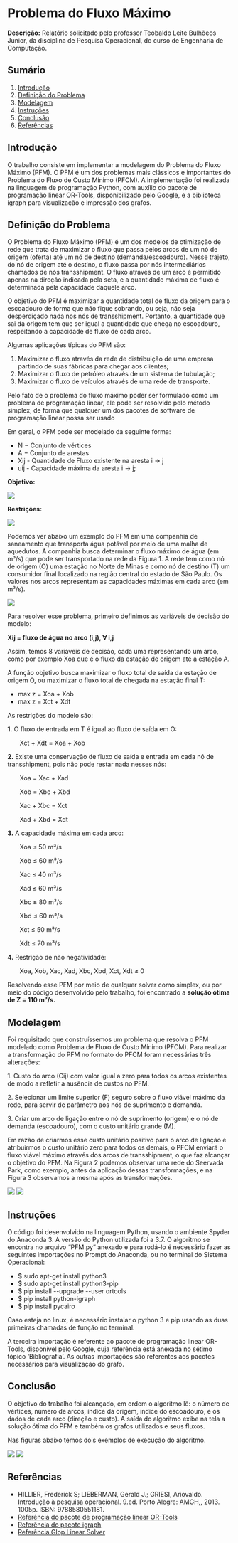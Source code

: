 <h1> Problema do Fluxo Máximo </h1> 
<b>Descrição:</b> Relatório solicitado pelo professor Teobaldo Leite Bulhõeos Junior, da disciplina de Pesquisa Operacional, do curso de Engenharia de Computação.

<h2>Sumário</h2>
<ol>
	<li><a href="https://github.com/GiovanniBru/PFM#introdu%C3%A7%C3%A3o">Introdução</a></li>
	<li><a href="https://github.com/GiovanniBru/PFM#defini%C3%A7%C3%A3o-do-problema">Definição do Problema</a></li>
	<li><a href="https://github.com/GiovanniBru/PFM#modelagem">Modelagem</a></li>
	<li><a href="https://github.com/GiovanniBru/PFM#instru%C3%A7%C3%B5es">Instruções</a></li>
	<li><a href="https://github.com/GiovanniBru/PFM#conclus%C3%A3o">Conclusão</a></li>
	<li><a href="https://github.com/GiovanniBru/PFM#refer%C3%AAncias">Referências</a></li>
</ol>

<h2>Introdução</h2> 
O trabalho consiste em implementar a modelagem do Problema do Fluxo Máximo (PFM). O PFM é um dos problemas mais clássicos e importantes do Problema do Fluxo de Custo Mínimo (PFCM). A implementação foi realizada na linguagem de programação Python, com auxílio do pacote de programação linear OR-Tools, disponibilizado pelo Google, e a biblioteca igraph para visualização e impressão dos grafos.

<h2>Definição do Problema</h2> 
<p> O Problema do Fluxo Máximo (PFM) é um dos modelos de otimização de rede que trata de maximizar o fluxo que passa pelos arcos de um nó de origem (oferta) até um nó de destino (demanda/escoadouro). Nesse trajeto, do nó de origem até o destino, o fluxo passa por nós intermediários chamados de nós transshipment. O fluxo através de um arco é permitido apenas na direção indicada pela seta, e a quantidade máxima de fluxo é determinada pela capacidade daquele arco.</p>
<p> O objetivo do PFM é maximizar a quantidade total de fluxo da origem para o escoadouro de forma que não fique sobrando, ou seja, não seja desperdiçado nada nos nós de transshipment. Portanto, a quantidade que sai da origem tem que ser igual a quantidade que chega no escoadouro, respeitando a capacidade de fluxo de cada arco. </p>
<p> Algumas aplicações típicas do PFM são:</p>
<ol>
  <li> Maximizar o fluxo através da rede de distribuição de uma empresa partindo de suas fábricas para chegar aos clientes;</li>
  <li> Maximizar o fluxo de petróleo através de um sistema de tubulação;</li>
  <li> Maximizar o fluxo de veículos através de uma rede de transporte.</li>
</ol>
<p> Pelo fato de o problema do fluxo máximo poder ser formulado como um problema de programação linear, ele pode ser resolvido pelo método simplex, de forma que qualquer um dos pacotes de software de programação linear possa ser usado </p>
<p> Em geral, o PFM pode ser modelado da seguinte forma: </p> 
<ul>
  <li> N − Conjunto de vértices </li>
  <li> A − Conjunto de arestas </li>
  <li> Xij - Quantidade de Fluxo existente na aresta i → j </li>
  <li> uij - Capacidade máxima da aresta i → j;
</ul>
<p><b> Objetivo:</b> </p>
<img src = "https://github.com/GiovanniBru/PFM/blob/master/imagens/FO.PNG">
<p><b> Restrições:</b> </p>
<img src = "https://github.com/GiovanniBru/PFM/blob/master/imagens/restricoes.PNG">
 <p> Podemos ver abaixo um exemplo do PFM em uma companhia de saneamento que transporta água potável por meio de uma malha de aquedutos. A companhia busca determinar o fluxo máximo de água (em m³/s) que pode ser transportado na rede da Figura 1. A rede tem como nó de origem (O) uma estação no Norte de Minas e como nó de destino (T) um consumidor final localizado na região central do estado de São Paulo. Os valores nos arcos representam as capacidades máximas em cada arco (em m³/s).</p>
 <img src = "https://github.com/GiovanniBru/PFM/blob/master/imagens/figura1.PNG">
 <p> Para resolver esse problema, primeiro definimos as variáveis de decisão do modelo:</p>
 <p><b> Xij = fluxo de água no arco (i,j), ∀ i,j </b> </p>
<p> Assim, temos 8 variáveis de decisão, cada uma representando um arco, como por exemplo Xoa que é o fluxo da estação de origem até a estação A.</p>
<p> A função objetivo busca maximizar o fluxo total de saída da estação de origem O, ou maximizar o fluxo total de chegada na estação final T: </p>
<ul>
  <li> max z = Xoa + Xob </li>
  <li> max z = Xct + Xdt </li>
</ul>
<p> As restrições do modelo são: </p>
<p> <b>1.</b> O fluxo de entrada em T é igual ao fluxo de saída em O: </p> 
<p> &nbsp;&nbsp;&nbsp;&nbsp;&nbsp;&nbsp; Xct + Xdt = Xoa + Xob </p>
<p> <b>2.</b> Existe uma conservação de fluxo de saída e entrada em cada nó de transshipment, pois não pode restar nada nesses nós: </p> 
<p> &nbsp;&nbsp;&nbsp;&nbsp;&nbsp;&nbsp; Xoa = Xac + Xad </p>
<p> &nbsp;&nbsp;&nbsp;&nbsp;&nbsp;&nbsp; Xob = Xbc + Xbd </p>
<p> &nbsp;&nbsp;&nbsp;&nbsp;&nbsp;&nbsp; Xac + Xbc = Xct </p>
<p> &nbsp;&nbsp;&nbsp;&nbsp;&nbsp;&nbsp; Xad + Xbd = Xdt </p>
<p> <b>3.</b> A capacidade máxima em cada arco: </p> 
<p> &nbsp;&nbsp;&nbsp;&nbsp;&nbsp;&nbsp; Xoa ≤ 50 m³/s </p>
<p> &nbsp;&nbsp;&nbsp;&nbsp;&nbsp;&nbsp; Xob ≤ 60 m³/s </p>
<p> &nbsp;&nbsp;&nbsp;&nbsp;&nbsp;&nbsp; Xac ≤ 40 m³/s </p>
<p> &nbsp;&nbsp;&nbsp;&nbsp;&nbsp;&nbsp; Xad ≤ 60 m³/s </p>
<p> &nbsp;&nbsp;&nbsp;&nbsp;&nbsp;&nbsp; Xbc ≤ 80 m³/s </p>
<p> &nbsp;&nbsp;&nbsp;&nbsp;&nbsp;&nbsp; Xbd ≤ 60 m³/s </p>
<p> &nbsp;&nbsp;&nbsp;&nbsp;&nbsp;&nbsp; Xct ≤ 50 m³/s </p>
<p> &nbsp;&nbsp;&nbsp;&nbsp;&nbsp;&nbsp; Xdt ≤ 70 m³/s </p>
<p> <b>4.</b> Restrição de não negatividade: </p> 
<p> &nbsp;&nbsp;&nbsp;&nbsp;&nbsp;&nbsp; Xoa, Xob, Xac, Xad, Xbc, Xbd, Xct, Xdt ≥ 0 </p>
<p> Resolvendo esse PFM por meio de qualquer solver como simplex, ou por meio do código desenvolvido pelo trabalho, foi encontrado a <b>solução ótima de Z = 110 m³/s.</b> </p>

<h2>Modelagem</h2> 
<p> Foi requisitado que construíssemos um problema que resolva o PFM modelado como Problema de Fluxo de Custo Mínimo (PFCM). Para realizar a transformação do PFM no formato do PFCM foram necessárias três alterações:</p>
<p> 1. Custo do arco (Cij) com valor igual a zero para todos os arcos existentes de modo a refletir a ausência de custos no PFM.</p>
<p> 2. Selecionar um limite superior (F) seguro sobre o fluxo viável máximo da rede, para servir de parâmetro aos nós de suprimento e demanda. </p>
<p> 3. Criar um arco de ligação entre o nó de suprimento (origem) e o nó de demanda (escoadouro), com o custo unitário grande (M). </p>
<p> Em razão de criarmos esse custo unitário positivo para o arco de ligação e atribuirmos o custo unitário zero para todos os demais, o PFCM enviará o fluxo
viável máximo através dos arcos de transshipment, o que faz alcançar o objetivo do PFM. Na Figura 2 podemos observar uma rede do Seervada Park, como exemplo, antes da aplicação dessas transformações, e na Figura 3 observamos a mesma após as transformações.</p>
<img src = "https://github.com/GiovanniBru/PFM/blob/master/imagens/figura2.PNG">
<img src = "https://github.com/GiovanniBru/PFM/blob/master/imagens/figura3.PNG">

<h2>Instruções</h2> 
<p> O código foi desenvolvido na linguagem Python, usando o ambiente Spyder do Anaconda 3. A versão do Python utilizada foi a 3.7. O algoritmo se encontra no arquivo “PFM.py” anexado e para rodá-lo é necessário fazer as seguintes importações no Prompt do Anaconda, ou no terminal do Sistema Operacional:</p>
<ul>
  <li> $ sudo apt-get install python3 </li>
  <li> $ sudo apt-get install python3-pip</li>
  <li> $ pip install --upgrade --user ortools</li>
  <li> $ pip install python-igraph</li>
  <li> $ pip install pycairo </li>
</ul>
<p> Caso esteja no linux, é necessário instalar o python 3 e pip usando as duas primeiras chamadas de função no terminal.</p>
<p> A terceira importação é referente ao pacote de programação linear OR-Tools, disponível pelo Google, cuja referência está anexada no sétimo tópico ‘Bibliografia’. As outras importações são referentes aos pacotes necessários para visualização do grafo.</p>
<h2>Conclusão</h2> 
<p>O objetivo do trabalho foi alcançado, em ordem o algoritmo lê: o número de vértices, número de arcos, índice da origem, índice do escoadouro, e os dados de cada arco (direção e custo). A saída do algoritmo exibe na tela a solução ótima do PFM e também os grafos utilizados e seus fluxos.</p>
<p> Nas figuras abaixo temos dois exemplos de execução do algoritmo. </p>
<img src = "https://github.com/GiovanniBru/PFM/blob/master/imagens/figura4.PNG">
<img src = "https://github.com/GiovanniBru/PFM/blob/master/imagens/figura5.PNG">
<h2>Referências</h2> 
<ul>
	<li>HILLIER, Frederick S; LIEBERMAN, Gerald J.; GRIESI, Ariovaldo. Introdução à pesquisa operacional. 9.ed. Porto Alegre: AMGH,, 2013. 1005p. ISBN: 9788580551181.</li>
	<li> <a href="https://developers.google.com/optimization/reference/python/linear_solver/pywraplp"> Referência do pacote de programação linear OR-Tools </a> </li>
	<li> <a href="https://igraph.org/"> Referência do pacote igraph </a> </li>
	<li> <a href="https://developers.google.com/optimization/lp/glop"> Referência Glop Linear Solver </a> </li>
</ul>


